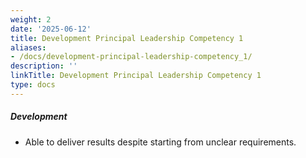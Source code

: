 ```yaml
---
weight: 2
date: '2025-06-12'
title: Development Principal Leadership Competency 1
aliases:
- /docs/development-principal-leadership-competency_1/
description: ''
linkTitle: Development Principal Leadership Competency 1
type: docs
---
```


##### Development

* Able to deliver results despite starting from unclear requirements.

